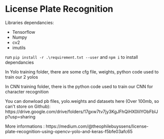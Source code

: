 # License Plate Recognition

Libraries dependancies:
  <ul>
  <li>Tensorflow</li>
  <li>Numpy</li>
  <li>cv2</li>
  <li>imutils</li>
  </ul>

  <p>
    run <code>pip install -r .\requirement.txt --user</code> and <code>npm i</code> to install dependancies
  </p>
  
  <p>In Yolo training folder, there are some cfg file, weights, python code used to train our 2 yolos</p>
  <p>In CNN training folder, there is the python code used to train our CNN for character recognition</p>
  <p>You can donwload pb files, yolo.weights and datasets here (Over 100mb, so can't store on Github): https://drive.google.com/drive/folders/17gxw7tv7jy3KgJFhQiHX0IilYObFbIJp?usp=sharing </p>
 <p> More informations : https://medium.com/@theophilebuyssens/license-plate-recognition-using-opencv-yolo-and-keras-f5bfe03afc65 </p>    
